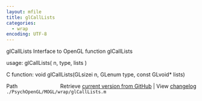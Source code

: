 ```yaml
---
layout: mfile
title: glCallLists
categories:
  - wrap
encoding: UTF-8
---
```


glCallLists  Interface to OpenGL function glCallLists  

usage:  glCallLists( n, type, lists )  

C function:  void glCallLists(GLsizei n, GLenum type, const GLvoid\* lists)  


<div class="code_header" style="text-align:right;">
  <span style="float:left;">Path&nbsp;&nbsp;</span> <span class="counter">Retrieve <a href=
  "https://raw.github.com/Psychtoolbox-3/Psychtoolbox-3/beta/./PsychOpenGL/MOGL/wrap/glCallLists.m">current version from GitHub</a> | View <a href=
  "https://github.com/Psychtoolbox-3/Psychtoolbox-3/commits/beta/./PsychOpenGL/MOGL/wrap/glCallLists.m">changelog</a></span>
</div>
<div class="code">
  <code>./PsychOpenGL/MOGL/wrap/glCallLists.m</code>
</div>
